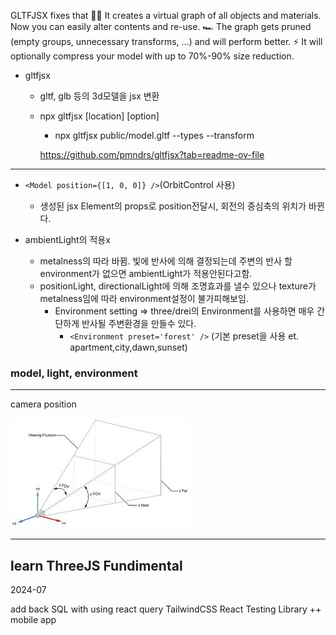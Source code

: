 GLTFJSX fixes that
🧑‍💻 It creates a virtual graph of all objects and materials. Now you can easily alter contents and re-use.
🏎️ The graph gets pruned (empty groups, unnecessary transforms, ...) and will perform better.
⚡️ It will optionally compress your model with up to 70%-90% size reduction.

- gltfjsx

  - gltf, glb 등의 3d모델을 jsx 변환
  - npx gltfjsx [location] [option]

    - npx gltfjsx public/model.gltf --types --transform

    https://github.com/pmndrs/gltfjsx?tab=readme-ov-file

---

- `<Model position={[1, 0, 0]} />`(OrbitControl 사용)

  - 생성된 jsx Element의 props로 position전달시, 회전의 중심축의 위치가 바뀐다.

- ambientLight의 적용x
  - metalness의 따라 바뀜. 빛에 반사에 의해 결정되는데 주변의 반사 할 environment가 없으면 ambientLight가 적용안된다고함.
  - positionLight, directionalLight에 의해 조명효과를 낼수 있으나 texture가 metalness임에 따라 environment설정이 불가피해보임.
    - Environment setting => three/drei의 Environment를 사용하면 매우 간단하게 반사될 주변환경을 만들수 있다.
      - `<Environment preset='forest' />` (기본 preset을 사용 et. apartment,city,dawn,sunset)

### model, light, environment

---

camera position

![alt text](download.jpg)

---

## learn ThreeJS Fundimental

2024-07

add back SQL with using react query
TailwindCSS
React Testing Library
++ mobile app
